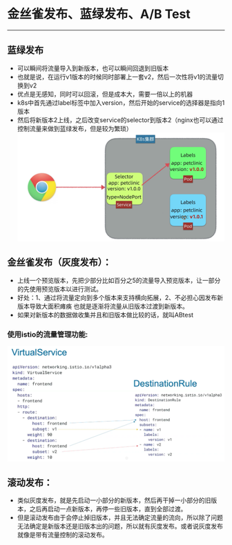 # 金丝雀发布、蓝绿发布、A/B Test

-----


## 蓝绿发布
  - 可以瞬间将流量导入到新版本，也可以瞬间回退到旧版本
  - 也就是说，在运行v1版本的时候同时部署上一套v2，然后一次性将v1的流量切换到v2
  - 优点是无感知，同时可以回滚，但是成本大，需要一倍以上的机器
  - k8s中首先通过label标签中加入version，然后开始的service的选择器是指向1版本
  - 然后将新版本2上线，之后改变service的selector到版本2（nginx也可以通过控制流量来做到蓝绿发布，但是较为繁琐）
![BG](./BG.png)

## 金丝雀发布（灰度发布）：
  - 上线一个预览版本，先把少部分比如百分之5的流量导入预览版本，让一部分的先使用预览版本以进行测试。
  - 好处：1、通过将流量定向到多个版本来支持横向拓展，2、不必担心因发布新版本导致大面积瘫痪
也就是逐渐将流量从旧版本过渡到新版本。
  - 如果对新版本的数据做收集并且和旧版本做比较的话，就叫ABtest
### 使用istio的流量管理功能:
![canary](./canary.png)


## 滚动发布：
  - 类似灰度发布，就是先启动一小部分的新版本，然后再干掉一小部分的旧版本，之后再启动一点新版本，再停一些旧版本，直到全部过渡。
  - 但是滚动发布由于会停止掉旧版本，并且无法确定流量的流向，所以除了问题无法确定是新版本还是旧版本出的问题，所以就有灰度发布。或者说灰度发布就像是带有流量控制的滚动发布。




